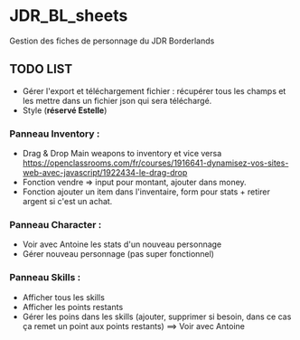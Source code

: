 # JDR_BL_sheets

Gestion des fiches de personnage du JDR Borderlands

## TODO LIST

- Gérer l'export et téléchargement fichier : récupérer tous les champs et les mettre dans un fichier json qui sera téléchargé.
- Style (**réservé Estelle**)

### Panneau Inventory :

- Drag & Drop Main weapons to inventory et vice versa
https://openclassrooms.com/fr/courses/1916641-dynamisez-vos-sites-web-avec-javascript/1922434-le-drag-drop
- Fonction vendre => input pour montant, ajouter dans money.
- Fonction ajouter un item dans l'inventaire, form pour stats + retirer argent si c'est un achat.

### Panneau Character :

- Voir avec Antoine les stats d'un nouveau personnage
- Gérer nouveau personnage (pas super fonctionnel)

### Panneau Skills :

- Afficher tous les skills
- Afficher les points restants
- Gérer les poins dans les skills (ajouter, supprimer si besoin, dans ce cas ça remet un point aux points restants) ==> Voir avec Antoine